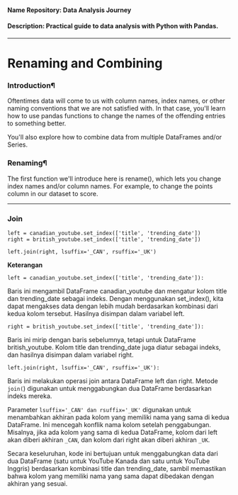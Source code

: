 #### Name Repository: Data Analysis Journey
#### Description: Practical guide to data analysis with Python with Pandas.

---

# Renaming and Combining

### Introduction¶

Oftentimes data will come to us with column names, index names, or other naming conventions that we are not satisfied with. In that case, you'll learn how to use pandas functions to change the names of the offending entries to something better.

You'll also explore how to combine data from multiple DataFrames and/or Series.

### Renaming¶

The first function we'll introduce here is rename(), which lets you change index names and/or column names. For example, to change the points column in our dataset to score.





---

### Join

```
left = canadian_youtube.set_index(['title', 'trending_date'])
right = british_youtube.set_index(['title', 'trending_date'])

left.join(right, lsuffix='_CAN', rsuffix='_UK')
```

**Keterangan**
```
left = canadian_youtube.set_index(['title', 'trending_date']):
```

Baris ini mengambil DataFrame canadian_youtube dan mengatur kolom title dan trending_date sebagai indeks. Dengan menggunakan set_index(), kita dapat mengakses data dengan lebih mudah berdasarkan kombinasi dari kedua kolom tersebut. Hasilnya disimpan dalam variabel left.
```
right = british_youtube.set_index(['title', 'trending_date']):
```

Baris ini mirip dengan baris sebelumnya, tetapi untuk DataFrame british_youtube. Kolom title dan trending_date juga diatur sebagai indeks, dan hasilnya disimpan dalam variabel right.

```
left.join(right, lsuffix='_CAN', rsuffix='_UK'):
```

Baris ini melakukan operasi join antara DataFrame left dan right. Metode `join(`) digunakan untuk menggabungkan dua DataFrame berdasarkan indeks mereka.

Parameter `lsuffix='_CAN' dan rsuffix='_UK'` digunakan untuk menambahkan akhiran pada kolom yang memiliki nama yang sama di kedua DataFrame. Ini mencegah konflik nama kolom setelah penggabungan. Misalnya, jika ada kolom yang sama di kedua DataFrame, kolom dari left akan diberi akhiran `_CAN`, dan kolom dari right akan diberi akhiran `_UK`.

Secara keseluruhan, kode ini bertujuan untuk menggabungkan data dari dua DataFrame (satu untuk YouTube Kanada dan satu untuk YouTube Inggris) berdasarkan kombinasi title dan trending_date, sambil memastikan bahwa kolom yang memiliki nama yang sama dapat dibedakan dengan akhiran yang sesuai.


